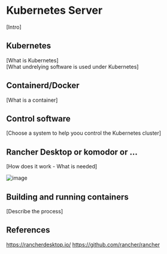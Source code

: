 # Kubernetes Server

[Intro]

## Kubernetes

[What is Kubernetes]  
[What undrelying software is used under Kubernetes]

## Containerd/Docker

[What is a container]

## Control software
[Choose a system to help yoou control the Kubernetes cluster]

## Rancher Desktop or komodor or ...

[How does it work - What is needed]

![image](https://github.com/AARHUS-TECH/KubernetesServer/assets/44589560/c2022613-435e-42b2-b547-aea8dc5b5b0d)

## Building and running containers
[Describe the process]

## References
https://rancherdesktop.io/
https://github.com/rancher/rancher

